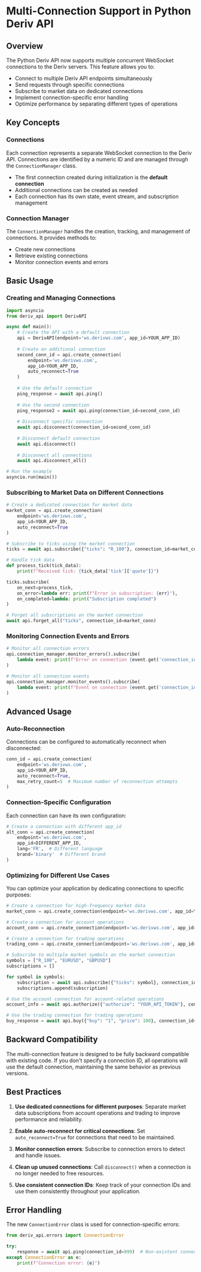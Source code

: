 # Multi-Connection Support in Python Deriv API

## Overview

The Python Deriv API now supports multiple concurrent WebSocket connections to the Deriv servers. This feature allows you to:

- Connect to multiple Deriv API endpoints simultaneously
- Send requests through specific connections
- Subscribe to market data on dedicated connections
- Implement connection-specific error handling
- Optimize performance by separating different types of operations

## Key Concepts

### Connections

Each connection represents a separate WebSocket connection to the Deriv API. Connections are identified by a numeric ID and are managed through the `ConnectionManager` class.

- The first connection created during initialization is the **default connection**
- Additional connections can be created as needed
- Each connection has its own state, event stream, and subscription management

### Connection Manager

The `ConnectionManager` handles the creation, tracking, and management of connections. It provides methods to:

- Create new connections
- Retrieve existing connections
- Monitor connection events and errors

## Basic Usage

### Creating and Managing Connections

```python
import asyncio
from deriv_api import DerivAPI

async def main():
    # Create the API with a default connection
    api = DerivAPI(endpoint='ws.derivws.com', app_id=YOUR_APP_ID)
    
    # Create an additional connection
    second_conn_id = api.create_connection(
        endpoint='ws.derivws.com',
        app_id=YOUR_APP_ID,
        auto_reconnect=True
    )
    
    # Use the default connection
    ping_response = await api.ping()
    
    # Use the second connection
    ping_response2 = await api.ping(connection_id=second_conn_id)
    
    # Disconnect specific connection
    await api.disconnect(connection_id=second_conn_id)
    
    # Disconnect default connection
    await api.disconnect()
    
    # Disconnect all connections
    await api.disconnect_all()

# Run the example
asyncio.run(main())
```

### Subscribing to Market Data on Different Connections

```python
# Create a dedicated connection for market data
market_conn = api.create_connection(
    endpoint='ws.derivws.com',
    app_id=YOUR_APP_ID,
    auto_reconnect=True
)

# Subscribe to ticks using the market connection
ticks = await api.subscribe({"ticks": "R_100"}, connection_id=market_conn)

# Handle tick data
def process_tick(tick_data):
    print(f"Received tick: {tick_data['tick']['quote']}")

ticks.subscribe(
    on_next=process_tick,
    on_error=lambda err: print(f"Error in subscription: {err}"),
    on_completed=lambda: print("Subscription completed")
)

# Forget all subscriptions on the market connection
await api.forget_all("ticks", connection_id=market_conn)
```

### Monitoring Connection Events and Errors

```python
# Monitor all connection errors
api.connection_manager.monitor_errors().subscribe(
    lambda event: print(f"Error on connection {event.get('connection_id')}: {event.get('name')}")
)

# Monitor all connection events
api.connection_manager.monitor_events().subscribe(
    lambda event: print(f"Event on connection {event.get('connection_id')}: {event.get('name')}")
)
```

## Advanced Usage

### Auto-Reconnection

Connections can be configured to automatically reconnect when disconnected:

```python
conn_id = api.create_connection(
    endpoint='ws.derivws.com',
    app_id=YOUR_APP_ID,
    auto_reconnect=True,
    max_retry_count=5  # Maximum number of reconnection attempts
)
```

### Connection-Specific Configuration

Each connection can have its own configuration:

```python
# Create a connection with different app_id
alt_conn = api.create_connection(
    endpoint='ws.derivws.com',
    app_id=DIFFERENT_APP_ID,
    lang='FR',  # Different language
    brand='binary'  # Different brand
)
```

### Optimizing for Different Use Cases

You can optimize your application by dedicating connections to specific purposes:

```python
# Create a connection for high-frequency market data
market_conn = api.create_connection(endpoint='ws.derivws.com', app_id=YOUR_APP_ID)

# Create a connection for account operations
account_conn = api.create_connection(endpoint='ws.derivws.com', app_id=YOUR_APP_ID)

# Create a connection for trading operations
trading_conn = api.create_connection(endpoint='ws.derivws.com', app_id=YOUR_APP_ID)

# Subscribe to multiple market symbols on the market connection
symbols = ["R_100", "EURUSD", "GBPUSD"]
subscriptions = []

for symbol in symbols:
    subscription = await api.subscribe({"ticks": symbol}, connection_id=market_conn)
    subscriptions.append(subscription)

# Use the account connection for account-related operations
account_info = await api.authorize({"authorize": "YOUR_API_TOKEN"}, connection_id=account_conn)

# Use the trading connection for trading operations
buy_response = await api.buy({"buy": "1", "price": 100}, connection_id=trading_conn)
```

## Backward Compatibility

The multi-connection feature is designed to be fully backward compatible with existing code. If you don't specify a connection ID, all operations will use the default connection, maintaining the same behavior as previous versions.

## Best Practices

1. **Use dedicated connections for different purposes**: Separate market data subscriptions from account operations and trading to improve performance and reliability.

2. **Enable auto-reconnect for critical connections**: Set `auto_reconnect=True` for connections that need to be maintained.

3. **Monitor connection errors**: Subscribe to connection errors to detect and handle issues.

4. **Clean up unused connections**: Call `disconnect()` when a connection is no longer needed to free resources.

5. **Use consistent connection IDs**: Keep track of your connection IDs and use them consistently throughout your application.

## Error Handling

The new `ConnectionError` class is used for connection-specific errors:

```python
from deriv_api.errors import ConnectionError

try:
    response = await api.ping(connection_id=999)  # Non-existent connection
except ConnectionError as e:
    print(f"Connection error: {e}")
```